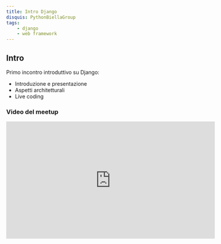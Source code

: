 ```yaml
---
title: Intro Django
disquis: PythonBiellaGroup
tags:
    - django
    - web framework
---
```


## Intro

Primo incontro introduttivo su Django:

* Introduzione e presentazione
* Aspetti architetturali
* Live coding

### Video del meetup

<iframe width="560" height="315" src="https://www.youtube.com/embed/Op9RDXKLPJI?si=zgzFPaSM1mC1xPqS" title="YouTube video player" frameborder="0" allow="accelerometer; autoplay; clipboard-write; encrypted-media; gyroscope; picture-in-picture; web-share" allowfullscreen></iframe>